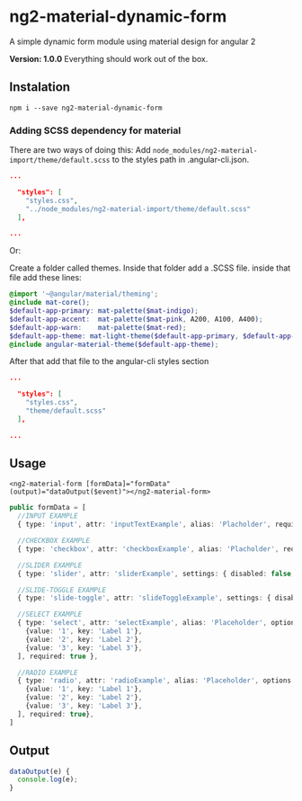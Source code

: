 # ng2-material-dynamic-form
A simple dynamic form module using material design for angular 2

**Version: 1.0.0**
Everything should work out of the box.

## Instalation

`npm i --save ng2-material-dynamic-form`

### Adding SCSS dependency for material

There are two ways of doing this:
Add `node_modules/ng2-material-import/theme/default.scss` to the styles path in .angular-cli.json.

```json
...

  "styles": [
    "styles.css",
    "../node_modules/ng2-material-import/theme/default.scss"
  ],

...
```

Or:

Create a folder called themes. Inside that folder add a .SCSS file.
inside that file add these lines:

```scss
@import '~@angular/material/theming';
@include mat-core();
$default-app-primary: mat-palette($mat-indigo);
$default-app-accent:  mat-palette($mat-pink, A200, A100, A400);
$default-app-warn:    mat-palette($mat-red);
$default-app-theme: mat-light-theme($default-app-primary, $default-app-accent, $default-app-warn);
@include angular-material-theme($default-app-theme);

```

After that add that file to the angular-cli styles section

```json
...

  "styles": [
    "styles.css",
    "theme/default.scss"
  ],

...
```

## Usage

`<ng2-material-form [formData]="formData" (output)="dataOutput($event)"></ng2-material-form>`

```typescript
public formData = [
  //INPUT EXAMPLE
  { type: 'input', attr: 'inputTextExample', alias: 'Placholder', required: true },

  //CHECKBOX EXAMPLE
  { type: 'checkbox', attr: 'checkboxExample', alias: 'Placholder', required: true },

  //SLIDER EXAMPLE
  { type: 'slider', attr: 'sliderExample', settings: { disabled: false, invert: false, max: 10, min: 1, step: 1, thumbLabel: true, tickInterval: 10, vertical: false }, required: true },

  //SLIDE-TOGGLE EXAMPLE
  { type: 'slide-toggle', attr: 'slideToggleExample', settings: { disabled: false, checked: false }, alias: 'Placholder', required: true },

  //SELECT EXAMPLE
  { type: 'select', attr: 'selectExample', alias: 'Placeholder', options: [
    {value: '1', key: 'Label 1'},
    {value: '2', key: 'Label 2'},
    {value: '3', key: 'Label 3'},
  ], required: true },

  //RADIO EXAMPLE
  { type: 'radio', attr: 'radioExample', alias: 'Placeholder', options: [
    {value: '1', key: 'Label 1'},
    {value: '2', key: 'Label 2'},
    {value: '3', key: 'Label 3'},
  ], required: true},
]
```

## Output

```typescript
dataOutput(e) {
  console.log(e);
}
```
